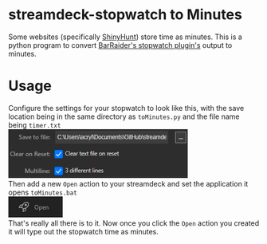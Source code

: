 # streamdeck-stopwatch to Minutes
Some websites (specifically [ShinyHunt](https://www.shinyhunt.com/counters)) store time as minutes. This is a python program to convert [BarRaider's stopwatch plugin's](https://github.com/BarRaider/streamdeck-stopwatch) output to minutes.

# Usage
Configure the settings for your stopwatch to look like this, with the save location being in the same directory as `toMinutes.py` and the file name being `timer.txt`  
![1](img/1.png?raw=true)  
Then add a new `Open` action to your streamdeck and set the application it opens `toMinutes.bat`  
![2](img/2.png?raw=true)  
That's really all there is to it. Now once you click the `Open` action you created it will type out the stopwatch time as minutes.